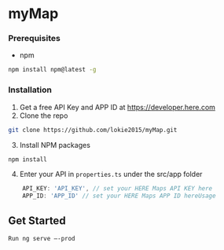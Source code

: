 # myMap
### Prerequisites
* npm
```sh
npm install npm@latest -g
```
### Installation 
1. Get a free API Key and APP ID at https://developer.here.com 
2. Clone the repo 
```sh
git clone https://github.com/lokie2015/myMap.git
```
3. Install NPM packages
```sh
npm install
```
4. Enter your API in `properties.ts` under the src/app folder 
```js
    API_KEY: 'API_KEY', // set your HERE Maps API KEY here 
    APP_ID: 'APP_ID' // set your HERE Maps APP ID hereUsage 
```
## Get Started
```sh
Run ng serve –-prod 
```
